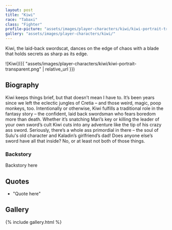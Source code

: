 ```yaml
---
layout: post
title: "Kiwi"
race: "Tabaxi"
class: "Fighter"
profile-picture: "assets/images/player-characters/kiwi/kiwi-portrait-transparent.png"
gallery: "assets/images/player-characters/kiwi/"
---
```


<!-- Character tagline -->
Kiwi, the laid-back swordscat, dances on the edge of chaos with a blade that holds secrets as sharp as its edge.

![Kiwi]({{ "assets/images/player-characters/kiwi/kiwi-portrait-transparent.png" | relative_url }})

## Biography

Kiwi keeps things brief, but that doesn’t mean I have to. It’s been years since we left the eclectic jungles of Cretia – and those weird, magic, poop monkeys, too. Intentionally or otherwise, Kiwi fulfills a traditional role in the fantasy story – the confident, laid back swordsman who fears boredom more than death. Whether it’s snatching Mari’s key or killing the leader of your own sword’s cult Kiwi cuts into any adventure like the tip of his crazy ass sword. Seriously, there’s a whole ass primordial in there – the soul of Sulu's old character and Kaladin’s girlfriend’s dad! Does anyone else’s sword have all that inside? No, or at least not both of those things.

### Backstory

Backstory here

## Quotes

- "Quote here"

## Gallery

{% include gallery.html %}
